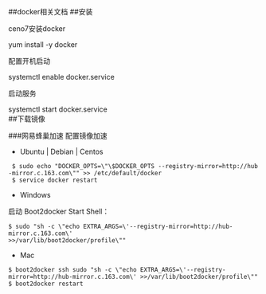 ##docker相关文档
##安装

ceno7安装docker

yum install -y docker

配置开机启动

systemctl enable docker.service

启动服务

systemctl start docker.service  
##下载镜像

###网易蜂巢加速
 配置镜像加速   

- Ubuntu | Debian | Centos    

``` 
 $ sudo echo "DOCKER_OPTS=\"\$DOCKER_OPTS --registry-mirror=http://hub
-mirror.c.163.com\"" >> /etc/default/docker
 $ service docker restart 
``` 
-  Windows  

启动 Boot2docker Start Shell：  
```
$ sudo "sh -c \"echo EXTRA_ARGS=\'--registry-mirror=http://hub-mirror.c.163.com\' 
>>/var/lib/boot2docker/profile\""

```  
- Mac  

```
$ boot2docker ssh sudo "sh -c \"echo EXTRA_ARGS=\'--registry-mirror=http://hub-mirror.c.163.com\' >>/var/lib/boot2docker/profile\"" $ boot2docker restart
```






